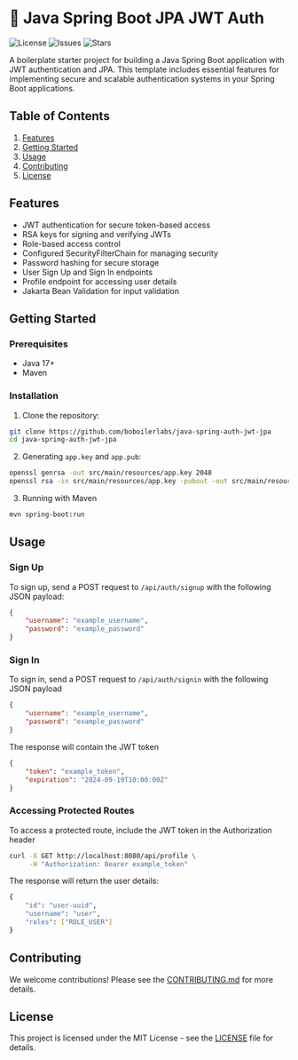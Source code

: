 # 🚀 Java Spring Boot JPA JWT Auth

![License](https://img.shields.io/github/license/boilerlabs/java-spring-auth-jwt-jpa)
![Issues](https://img.shields.io/github/issues/boilerlabs/java-spring-auth-jwt-jpa)
![Stars](https://img.shields.io/github/stars/boilerlabs/java-spring-auth-jwt-jpa)

A boilerplate starter project for building a Java Spring Boot application with JWT authentication and JPA. This template includes essential features for implementing secure and scalable authentication systems in your Spring Boot applications.

## Table of Contents
1. [Features](#features)
2. [Getting Started](#getting-started)
3. [Usage](#usage)
4. [Contributing](#contributing)
5. [License](#license)

## Features
- JWT authentication for secure token-based access
- RSA keys for signing and verifying JWTs
- Role-based access control
- Configured SecurityFilterChain for managing security
- Password hashing for secure storage
- User Sign Up and Sign In endpoints
- Profile endpoint for accessing user details
- Jakarta Bean Validation for input validation

## Getting Started

### Prerequisites
- Java 17+
- Maven

### Installation
1. Clone the repository:

```bash
git clone https://github.com/boboilerlabs/java-spring-auth-jwt-jpa
cd java-spring-auth-jwt-jpa
```

2. Generating `app.key` and `app.pub`:
```bash
openssl genrsa -out src/main/resources/app.key 2048 
openssl rsa -in src/main/resources/app.key -pubout -out src/main/resources/app.pub
```

3. Running with Maven
```bash
mvn spring-boot:run
```

## Usage

### Sign Up
To sign up, send a POST request to `/api/auth/signup` with the following JSON payload:

```json
{
    "username": "example_username",
    "password": "example_password"
}
```

### Sign In

To sign in, send a POST request to `/api/auth/signin` with the following JSON payload

```json
{
    "username": "example_username",
    "password": "example_password"
}
```

The response will contain the JWT token

```json
{
    "token": "example_token",
    "expiration": "2024-09-19T10:00:00Z"
}
```

### Accessing Protected Routes

To access a protected route, include the JWT token in the Authorization header

```bash
curl -X GET http://localhost:8080/api/profile \
     -H "Authorization: Bearer example_token"
```

The response will return the user details:

```bash
{
    "id": "user-uuid",
    "username": "user",
    "roles": ["ROLE_USER"]
}
```

## Contributing
We welcome contributions! Please see the [CONTRIBUTING.md](./CONTRIBUTING.md) for more details.

## License
This project is licensed under the MIT License - see the [LICENSE](./LICENSE) file for details.